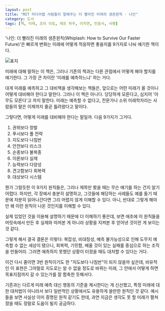 ```yaml
---
layout: post
title: "MIT 미디어랩 사람들이 말해주는 더 빨라진 미래의 생존원칙 - 나인"
category: 도서
tags: [책, 미래, 조이 이토, 제프 하우, 이지연, 민음사, 서평]
---
```


'나인: 더 빨라진 미래의 생존원칙(Whiplash: How to Survive Our Faster Future)'은
빠르게 변화는 미래에 어떻게 적응하면 좋을지를 9가지로 나눠 얘기한 책이다.

![표지](https://lh3.googleusercontent.com/-VXs88y-mvQg/WaAxbhkZiYI/AAAAAAAAWdk/t2hXnto9WpIaG7tAbA2QM-7M0jqnFOYggCE0YBhgL/s480/whiplash-book-3d.jpg)

미래에 대해 말하는 이 책은,
그러나 기존의 책과는 다른 관점에서 어떻게 해야 할지를 얘기한다.
그 가장 큰 차이란 '미래를 예측하느냐' 하는 거다.

대게 미래를 예측하고 그 대비책을 생각해보는 책들은,
앞으로는 어떤 미래가 올 것이니 어떻게 대비해야 한다고 말한다.
그러나 이 책은 아니다.
당당하게 모른다고, 심지어 '아무도 모른다'고 까지 말한다.
미래는 예측할 수 없다고,
전문가나 소위 미래학자라는 사람들의 말은 이제까지 줄곧 틀려왔다고 말이다.

그렇다면, 어떻게 미래를 대비해야 한다는 말일까.
다음 9가지가 그거다.

1. 권위보다 창발
2. 푸시보다 풀 전략
3. 지도보다 나침반
4. 안전보다 리스크
5. 순종보다 불복종
6. 이론보다 실제
7. 능력보다 다양성
8. 견고함보다 회복력
9. 대상보다 시스템

뭔가 그럴듯한 이 9가지 원칙들은,
그러나 제목만 봤을 때는 무슨 얘기를 하는 건지 알기 어렵다.
하지만, 각 장에서 충분히 설명하고,
그것들에 해당하는 사례들도 예를 들기 때문에
차분히 읽어나간다면 그리 어렵지 않게 이해할 수 있다.
아니, 반대로 그렇게 해야만 왜 이런 원칙이 나온 것인지를 이해할 수 있다.

실제 있었던 것을 이용해 설명하기 때문에 더 이해하기 좋은데,
보면 애초에 이 원칙들을 머릿속에서 만든 후 실제와 따져본 게 아니라
상황을 지켜본 후 얻어낸 것이란 게 보이는 것 같다.

그렇게 해서 결국 결론은 이렇다:
복잡성, 비대칭성, 예측 불가능성으로 인해
도무지 예측할 수 없는 세상이 됐으니,
회복력, 기민함, 배울 것이 있는 실패를 중심으로 하는 조직을 만들어라.
그러면 예측하지 못했던 상황이 터졌을 때도 대처할 수 있다는 거다.

이건 다시 줄이면 3번 원칙이기도 한 "지도보다 나침반"이 되지 않을까 싶은데,
비유적인 이 표현은 그야말로 지도로는 알 수 없을 정도로 바뀌는 미래,
그 안에서 어떻게 하면 목표지점까지 갈 수 있는가를 잘 함축한 듯해서다.

기존과는 다르게 미래 예측 대신 행동의 기준을 제시한다는 게 신선했고,
특정 미래에 대한 대처법이 아니라서
보다 일반적인 상황에서도 유용하게 쓸만한 원칙인 것 같다.
예시들을 보면 사실상 이미 증명된 원칙 같기도 한데,
과연 지금은 생각도 못 할 미래가 펼쳐졌을 때도 정말로 도움이 될지 궁금하다.
